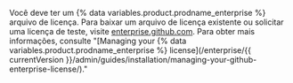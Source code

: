 Você deve ter um {% data variables.product.prodname_enterprise %} arquivo de licença. Para baixar um arquivo de licença existente ou solicitar uma licença de teste, visite [enterprise.github.com](https://enterprise.github.com/download). Para obter mais informações, consulte "[Managing your {% data variables.product.prodname_enterprise %} license](/enterprise/{{ currentVersion }}/admin/guides/installation/managing-your-github-enterprise-license/)."
